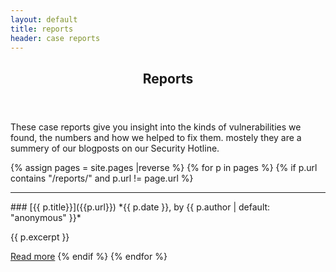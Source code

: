 ```yaml
---
layout: default
title: reports
header: case reports
---
```

<header>
	<h2>Reports</h2>
</header>

These case reports give you insight into the kinds of vulnerabilities we found, the numbers and how we helped to fix them. mostely they are a summery of our blogposts on our Security Hotline. 

{% assign pages = site.pages |reverse %}
{% for p in pages %}
{% if p.url contains "/reports/" and p.url != page.url %}
<hr>
### [{{ p.title}}]({{p.url}})
*{{ p.date }}, by {{ p.author | default: "anonymous" }}*

{{ p.excerpt }}

[Read more]({{p.url}})
{% endif %}
{% endfor %}
